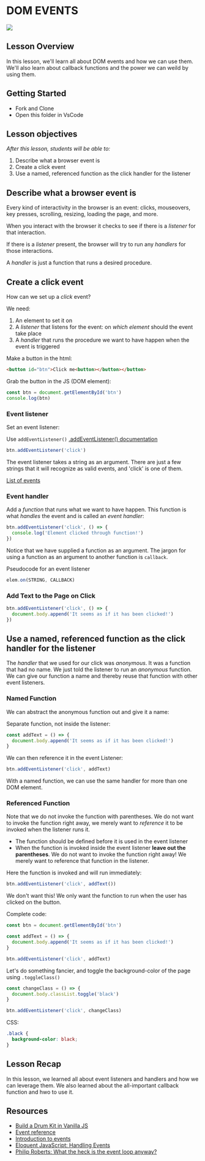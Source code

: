 # DOM EVENTS

![](https://res.cloudinary.com/practicaldev/image/fetch/s--J43C-IwA--/c_imagga_scale,f_auto,fl_progressive,h_900,q_auto,w_1600/https://dev-to-uploads.s3.amazonaws.com/i/1zm80qaekzgu8p54w98g.jpg)

## Lesson Overview

In this lesson, we'll learn all about DOM events and how we can use them. We'll also learn about callback functions and the power we can weild by using them.

## Getting Started

- Fork and Clone
- Open this folder in VsCode

## Lesson objectives

_After this lesson, students will be able to:_

1. Describe what a browser event is
1. Create a click event
1. Use a named, referenced function as the click handler for the listener

## Describe what a browser event is

Every kind of interactivity in the browser is an event: clicks, mouseovers, key presses, scrolling, resizing, loading the page, and more.

When you interact with the browser it checks to see if there is a _listener_ for that interaction.

If there is a _listener_ present, the browser will try to run any _handlers_ for those interactions.

A _handler_ is just a function that runs a desired procedure.

## Create a click event

How can we set up a _click_ event?

We need:

1. An element to set it on
2. A _listener_ that listens for the event: on _which element_ should the event take place
3. A _handler_ that runs the procedure we want to have happen when the event is triggered

Make a button in the html:

```html
<button id="btn">Click me<button></button></button>
```

Grab the button in the JS (DOM element):

```javascript
const btn = document.getElementById('btn')
console.log(btn)
```

### Event listener

Set an event listener:

Use `addEventListener()` [.addEventListener() documentation](https://developer.mozilla.org/en-US/docs/web/api/eventlistener)

```javascript
btn.addEventListener('click')
```

The event listener takes a string as an argument. There are just a few strings that it will recognize as valid events, and 'click' is one of them.

[List of events](https://developer.mozilla.org/en-US/docs/Web/Events)

### Event handler

Add a _function_ that runs what we want to have happen. This function is what _handles_ the event and is called an _event handler_:

```javascript
btn.addEventListener('click', () => {
  console.log('Element clicked through function!')
})
```

Notice that we have supplied a function as an argument. The jargon for using a function as an argument to another function is `callback`.

Pseudocode for an event listener

```javascript
elem.on(STRING, CALLBACK)
```

### Add Text to the Page on Click

```javascript
btn.addEventListener('click', () => {
  document.body.append('It seems as if it has been clicked!')
})
```

## Use a named, referenced function as the click handler for the listener

The _handler_ that we used for our click was _anonymous_. It was a function that had no name. We just told the listener to run an _anonymous_ function. We can give our function a name and thereby reuse that function with other event listeners.

### Named Function

We can abstract the anonymous function out and give it a name:

Separate function, not inside the listener:

```javascript
const addText = () => {
  document.body.append('It seems as if it has been clicked!')
}
```

We can then reference it in the event Listener:

```javascript
btn.addEventListener('click', addText)
```

With a named function, we can use the same handler for more than one DOM element.

### Referenced Function

Note that we do not invoke the function with parentheses. We do not want to invoke the function right away, we merely want to _reference_ it to be invoked when the listener runs it.

- The function should be defined before it is used in the event listener
- When the function is invoked inside the event listener **leave out the parentheses**. We do not want to invoke the function right away! We merely want to reference that function in the listener.

Here the function is invoked and will run immediately:

```javascript
btn.addEventListener('click', addText())
```

We don't want this! We only want the function to run when the user has clicked on the button.

Complete code:

```javascript
const btn = document.getElementById('btn')

const addText = () => {
  document.body.append('It seems as if it has been clicked!')
}

btn.addEventListener('click', addText)
```

Let's do something fancier, and toggle the background-color of the page using `.toggleClass()`

```javascript
const changeClass = () => {
  document.body.classList.toggle('black')
}

btn.addEventListener('click', changeClass)
```

CSS:

```css
.black {
  background-color: black;
}
```

## Lesson Recap

In this lesson, we learned all about event listeners and handlers and how we can leverage them. We also learned about the all-important callback function and hwo to use it.

## Resources

- [Build a Drum Kit in Vanilla JS](https://www.youtube.com/watch?v=VuN8qwZoego)
- [Event reference](https://developer.mozilla.org/en-US/docs/Web/Events)
- [Introduction to events](https://developer.mozilla.org/en-US/docs/Learn/JavaScript/Building_blocks/Events)
- [Eloquent JavaScript: Handling Events](http://eloquentjavascript.net/14_event.html)
- [Philip Roberts: What the heck is the event loop anyway?](https://www.youtube.com/watch?v=8aGhZQkoFbQ)

